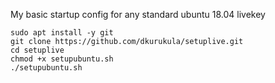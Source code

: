 My basic startup config for any standard ubuntu 18.04 livekey

~~~
sudo apt install -y git
git clone https://github.com/dkurukula/setuplive.git
cd setuplive
chmod +x setupubuntu.sh
./setupubuntu.sh
~~~

